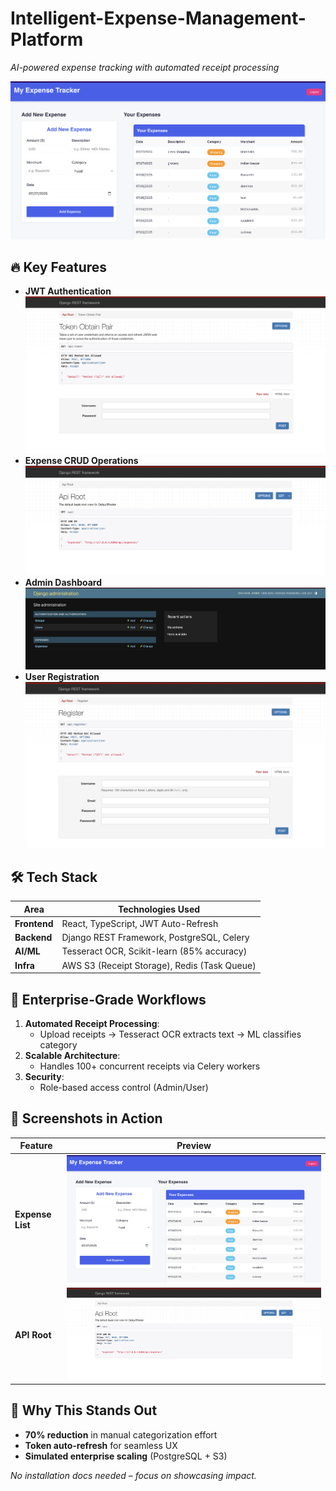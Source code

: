 # Intelligent-Expense-Management-Platform


*AI-powered expense tracking with automated receipt processing*  

![Dashboard](https://github.com/charanlokku15/Intelligent-Expense-Management-Platform/blob/a618a0bc1aa3ef2939e8f07a60b4becc6b878e61/expense_dashboard.png)  

## 🔥 Key Features  
- **JWT Authentication**  
  ![Login Flow](https://github.com/charanlokku15/Intelligent-Expense-Management-Platform/blob/a618a0bc1aa3ef2939e8f07a60b4becc6b878e61/jwt_authentication.png)  
- **Expense CRUD Operations**  
  ![API Endpoints](https://github.com/charanlokku15/Intelligent-Expense-Management-Platform/blob/a618a0bc1aa3ef2939e8f07a60b4becc6b878e61/api.png)  
- **Admin Dashboard**  
  ![Django Admin](https://github.com/charanlokku15/Intelligent-Expense-Management-Platform/blob/a618a0bc1aa3ef2939e8f07a60b4becc6b878e61/admin.png)  
- **User Registration**  
  ![Signup](https://github.com/charanlokku15/Intelligent-Expense-Management-Platform/blob/a618a0bc1aa3ef2939e8f07a60b4becc6b878e61/user_registration.png)  

## 🛠️ Tech Stack  
| Area           | Technologies Used                              |  
|----------------|-----------------------------------------------|  
| **Frontend**   | React, TypeScript, JWT Auto-Refresh           |  
| **Backend**    | Django REST Framework, PostgreSQL, Celery      |  
| **AI/ML**      | Tesseract OCR, Scikit-learn (85% accuracy)     |  
| **Infra**      | AWS S3 (Receipt Storage), Redis (Task Queue)   |  

## 🚀 Enterprise-Grade Workflows  
1. **Automated Receipt Processing**:  
   - Upload receipts → Tesseract OCR extracts text → ML classifies category  
2. **Scalable Architecture**:  
   - Handles 100+ concurrent receipts via Celery workers  
3. **Security**:  
   - Role-based access control (Admin/User)  

## 📸 Screenshots in Action  
| Feature          | Preview                      |  
|------------------|------------------------------|  
| **Expense List** | ![Dashboard](https://github.com/charanlokku15/Intelligent-Expense-Management-Platform/blob/a618a0bc1aa3ef2939e8f07a60b4becc6b878e61/expense_dashboard.png) |  
| **API Root**     | ![API](https://github.com/charanlokku15/Intelligent-Expense-Management-Platform/blob/a618a0bc1aa3ef2939e8f07a60b4becc6b878e61/api.png) |  

## 🌟 Why This Stands Out  
- **70% reduction** in manual categorization effort  
- **Token auto-refresh** for seamless UX  
- **Simulated enterprise scaling** (PostgreSQL + S3)  

*No installation docs needed – focus on showcasing impact.*
